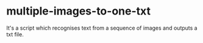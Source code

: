# multiple-images-to-one-txt
It's a script which recognises text from a sequence of images and outputs a txt file.
